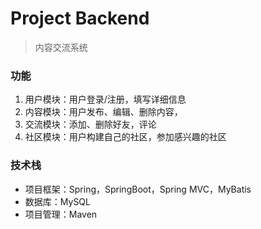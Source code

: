# Project Backend
> 内容交流系统

### 功能
1. 用户模块：用户登录/注册，填写详细信息
2. 内容模块：用户发布、编辑、删除内容，
3. 交流模块：添加、删除好友，评论
4. 社区模块：用户构建自己的社区，参加感兴趣的社区

### 技术栈
- 项目框架：Spring，SpringBoot，Spring MVC，MyBatis
- 数据库：MySQL
- 项目管理：Maven

